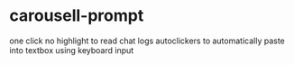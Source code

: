 # carousell-prompt
one click no highlight to read chat logs
autoclickers to automatically paste into textbox using keyboard input